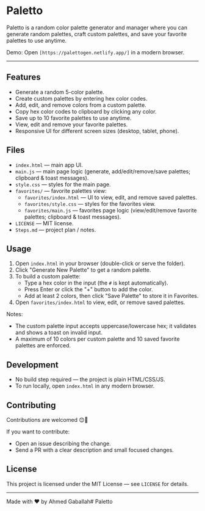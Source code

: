 # Paletto

Paletto is a random color palette generator and manager where you can generate random palettes, craft custom palettes, and save your favorite palettes to use anytime.

Demo: Open `[https://palettogen.netlify.app/]` in a modern browser.

---

## Features

- Generate a random 5-color palette.
- Create custom palettes by entering hex color codes.
- Add, edit, and remove colors from a custom palette.
- Copy hex color codes to clipboard by clicking any color.
- Save up to 10 favorite palettes to use anytime.
- View, edit and remove your favorite palettes.
- Responsive UI for different screen sizes (desktop, tablet, phone).

## Files

- `index.html` — main app UI.
- `main.js` — main page logic (generate, add/edit/remove/save palettes; clipboard & toast messages).
- `style.css` — styles for the main page.
- `favorites/` — favorite palettes view:
  - `favorites/index.html` — UI to view, edit, and remove saved palettes.
  - `favorites/style.css` — styles for the favorites view.
  - `favorites/main.js` — favorites page logic (view/edit/remove favorite palettes; clipboard & toast messages).
- `LICENSE` — MIT license.
- `Steps.md` — project plan / notes.

## Usage

1. Open `index.html` in your browser (double-click or serve the folder).
2. Click "Generate New Palette" to get a random palette.
3. To build a custom palette:
   - Type a hex color in the input (the `#` is kept automatically).
   - Press Enter or click the "+" button to add the color.
   - Add at least 2 colors, then click "Save Palette" to store it in Favorites.
4. Open `favorites/index.html` to view, edit, or remove saved palettes.

Notes:

- The custom palette input accepts uppercase/lowercase hex; it validates and shows a toast on invalid input.
- A maximum of 10 colors per custom palette and 10 saved favorite palettes are enforced.

## Development

- No build step required — the project is plain HTML/CSS/JS.
- To run locally, open `index.html` in any modern browser.

## Contributing

Contributions are welcomed 😊🤝

If you want to contribute:

- Open an issue describing the change.
- Send a PR with a clear description and small focused changes.

## License

This project is licensed under the MIT License — see `LICENSE` for details.

---

Made with ❤️ by Ahmed Gaballah# Paletto
